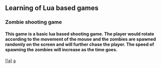 ## Learning of Lua based games 
### Zombie shooting game
#### This game is a basic lua based shooting game. The player would rotate according to the movement of the mouse and the zombies are spawned randomly on the screen and will further chase the player. The speed of spawning the zombies will increase as the time goes.
[![a]](https://youtu.be/Vr-1Vuxb63A)
[a](https://github.com/shenn034/hello-world/blob/master/zombie.jpg)

